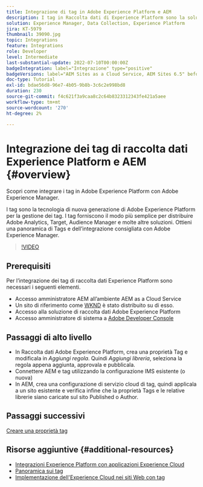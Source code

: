 ```yaml
---
title: Integrazione di tag in Adobe Experience Platform e AEM
description: I tag in Raccolta dati di Experience Platform sono la soluzione di gestione dei tag di nuova generazione di Adobe e il modo migliore per distribuire Adobe Analytics, Target, Audience Manager e molte altre soluzioni. Panoramica dei tag in Adobe Experience Platform e dell’integrazione consigliata con Adobe Experience Manager.
solution: Experience Manager, Data Collection, Experience Platform
jira: KT-5979
thumbnail: 39090.jpg
topic: Integrations
feature: Integrations
role: Developer
level: Intermediate
last-substantial-update: 2022-07-10T00:00:00Z
badgeIntegration: label="Integrazione" type="positive"
badgeVersions: label="AEM Sites as a Cloud Service, AEM Sites 6.5" before-title="false"
doc-type: Tutorial
exl-id: bdae56d8-96e7-4b05-9b8b-3c6c2e998bd8
duration: 230
source-git-commit: f4c621f3a9caa8c2c64b8323312343fe421a5aee
workflow-type: tm+mt
source-wordcount: '270'
ht-degree: 2%

---
```


# Integrazione dei tag di raccolta dati Experience Platform e AEM {#overview}

Scopri come integrare i tag in Adobe Experience Platform con Adobe Experience Manager.

I tag sono la tecnologia di nuova generazione di Adobe Experience Platform per la gestione dei tag. I tag forniscono il modo più semplice per distribuire Adobe Analytics, Target, Audience Manager e molte altre soluzioni. Ottieni una panoramica di Tags e dell’integrazione consigliata con Adobe Experience Manager.

>[!VIDEO](https://video.tv.adobe.com/v/3417061?quality=12&learn=on)

## Prerequisiti

Per l’integrazione dei tag di raccolta dati Experience Platform sono necessari i seguenti elementi.

+ Accesso amministratore AEM all’ambiente AEM as a Cloud Service
+ Un sito di riferimento come [WKND](https://github.com/adobe/aem-guides-wknd) è stato distribuito su di esso.
+ Accesso alla soluzione di raccolta dati Adobe Experience Platform
+ Accesso amministratore di sistema a [Adobe Developer Console](https://developer.adobe.com/developer-console/)


## Passaggi di alto livello

+ In Raccolta dati Adobe Experience Platform, crea una proprietà Tag e modificala in _Aggiungi regola_. Quindi _Aggiungi libreria_, seleziona la regola appena aggiunta, approvala e pubblicala.
+ Connettere AEM e tag utilizzando la configurazione IMS esistente (o nuova)
+ In AEM, crea una configurazione di servizio cloud di tag, quindi applicala a un sito esistente e verifica infine che la proprietà Tags e le relative librerie siano caricate sul sito Published o Author.

## Passaggi successivi

[Creare una proprietà tag](create-tag-property.md)

## Risorse aggiuntive {#additional-resources}

+ [Integrazioni Experience Platform con applicazioni Experience Cloud](https://experienceleague.adobe.com/docs/platform-learn/tutorials/intro-to-platform/integrations-with-experience-cloud-applications.html?lang=it)
+ [Panoramica sui tag](https://experienceleague.adobe.com/docs/experience-platform/tags/home.html?lang=it)
+ [Implementazione dell&#39;Experience Cloud nei siti Web con tag](https://experienceleague.adobe.com/docs/platform-learn/implement-in-websites/overview.html?lang=it)
